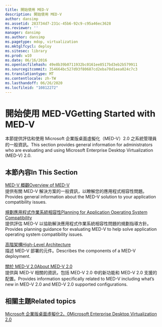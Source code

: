 ```yaml
---
title: 開始使用 MED-V
description: 開始使用 MED-V
author: dansimp
ms.assetid: 283734d7-231c-45b6-92c9-c95a46ec3628
ms.reviewer: ''
manager: dansimp
ms.author: dansimp
ms.pagetype: mdop, virtualization
ms.mktglfcycl: deploy
ms.sitesec: library
ms.prod: w10
ms.date: 06/16/2016
ms.openlocfilehash: 49e8b39b0711932bc0161ee8517bd3eb2b579911
ms.sourcegitcommit: 354664bc527d93f80687cd2eba70d1eea024c7c3
ms.translationtype: MT
ms.contentlocale: zh-TW
ms.lasthandoff: 06/26/2020
ms.locfileid: "10812272"
---
```

# <span data-ttu-id="e2e8a-103">開始使用 MED-V</span><span class="sxs-lookup"><span data-stu-id="e2e8a-103">Getting Started with MED-V</span></span>


<span data-ttu-id="e2e8a-104">本節提供評估和使用 Microsoft 企業版桌面虛擬化（MED-V）2.0 之系統管理員的一般資訊。</span><span class="sxs-lookup"><span data-stu-id="e2e8a-104">This section provides general information for administrators who are evaluating and using Microsoft Enterprise Desktop Virtualization (MED-V) 2.0.</span></span>

## <span data-ttu-id="e2e8a-105">本節內容</span><span class="sxs-lookup"><span data-stu-id="e2e8a-105">In This Section</span></span>


<a href="" id="overview-of-med-v"></a>[<span data-ttu-id="e2e8a-106">MED-V 概觀</span><span class="sxs-lookup"><span data-stu-id="e2e8a-106">Overview of MED-V</span></span>](overview-of-med-vmedv2.md)  
<span data-ttu-id="e2e8a-107">提供有關 MED-V 解決方案的一般資訊，以瞭解您的應用程式相容性問題。</span><span class="sxs-lookup"><span data-stu-id="e2e8a-107">Provides general information about the MED-V solution to your application compatibility issues.</span></span>

<a href="" id="planning-for-application-operating-system-compatibility"></a>[<span data-ttu-id="e2e8a-108">規劃應用程式作業系統相容性</span><span class="sxs-lookup"><span data-stu-id="e2e8a-108">Planning for Application Operating System Compatibility</span></span>](planning-for-application-operating-system-compatibility.md)  
<span data-ttu-id="e2e8a-109">提供評估 MED-V 以協助解決應用程式作業系統相容性問題的規劃指導方針。</span><span class="sxs-lookup"><span data-stu-id="e2e8a-109">Provides planning guidance for evaluating MED-V to help solve application operating system compatibility issues.</span></span>

<a href="" id="high-level-architecture"></a>[<span data-ttu-id="e2e8a-110">高階架構</span><span class="sxs-lookup"><span data-stu-id="e2e8a-110">High-Level Architecture</span></span>](high-level-architecturemedv2.md)  
<span data-ttu-id="e2e8a-111">描述 MED-V 部署的元件。</span><span class="sxs-lookup"><span data-stu-id="e2e8a-111">Describes the components of a MED-V deployment.</span></span>

<a href="" id="about-med-v-2-0"></a>[<span data-ttu-id="e2e8a-112">關於 MED-V 2.0</span><span class="sxs-lookup"><span data-stu-id="e2e8a-112">About MED-V 2.0</span></span>](about-med-v-20.md)  
<span data-ttu-id="e2e8a-113">提供與 MED-V 相關的資訊，包括 MED-V 2.0 中的新功能和 MED-V 2.0 支援的配置。</span><span class="sxs-lookup"><span data-stu-id="e2e8a-113">Provides information specifically related to MED-V including what’s new in MED-V 2.0 and MED-V 2.0 supported configurations.</span></span>

## <span data-ttu-id="e2e8a-114">相關主題</span><span class="sxs-lookup"><span data-stu-id="e2e8a-114">Related topics</span></span>


[<span data-ttu-id="e2e8a-115">Microsoft 企業版桌面虛擬化2。0</span><span class="sxs-lookup"><span data-stu-id="e2e8a-115">Microsoft Enterprise Desktop Virtualization 2.0</span></span>](index.md)

 

 






